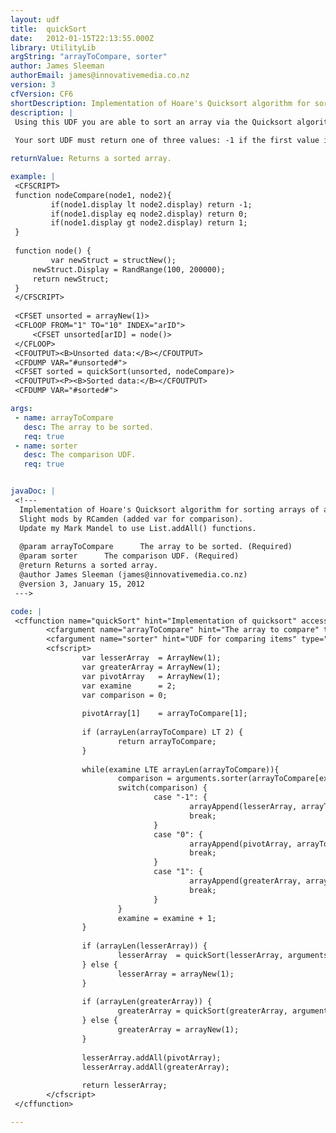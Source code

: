 ```yaml
---
layout: udf
title:  quickSort
date:   2012-01-15T22:13:55.000Z
library: UtilityLib
argString: "arrayToCompare, sorter"
author: James Sleeman
authorEmail: james@innovativemedia.co.nz
version: 3
cfVersion: CF6
shortDescription: Implementation of Hoare's Quicksort algorithm for sorting arrays of arbitrary items.
description: |
 Using this UDF you are able to sort an array via the Quicksort algorithm using your own comparison function to enable you to sort arrays of anything (simple variables, structs, arrays, dates...).
 
 Your sort UDF must return one of three values: -1 if the first value is less than the second. 0 if the values are equal. 1 if the first value is greater than the second.

returnValue: Returns a sorted array.

example: |
 <CFSCRIPT>
 function nodeCompare(node1, node2){
         if(node1.display lt node2.display) return -1;
         if(node1.display eq node2.display) return 0;
         if(node1.display gt node2.display) return 1;
 }
 
 function node() {
         var newStruct = structNew();
     newStruct.Display = RandRange(100, 200000);
     return newStruct;
 }
 </CFSCRIPT>
 
 <CFSET unsorted = arrayNew(1)>
 <CFLOOP FROM="1" TO="10" INDEX="arID">
     <CFSET unsorted[arID] = node()>
 </CFLOOP>
 <CFOUTPUT><B>Unsorted data:</B></CFOUTPUT>
 <CFDUMP VAR="#unsorted#">
 <CFSET sorted = quickSort(unsorted, nodeCompare)>
 <CFOUTPUT><P><B>Sorted data:</B></CFOUTPUT>
 <CFDUMP VAR="#sorted#">

args:
 - name: arrayToCompare
   desc: The array to be sorted.
   req: true
 - name: sorter
   desc: The comparison UDF.
   req: true


javaDoc: |
 <!---
  Implementation of Hoare's Quicksort algorithm for sorting arrays of arbitrary items.
  Slight mods by RCamden (added var for comparison).
  Update my Mark Mandel to use List.addAll() functions.
  
  @param arrayToCompare      The array to be sorted. (Required)
  @param sorter      The comparison UDF. (Required)
  @return Returns a sorted array. 
  @author James Sleeman (james@innovativemedia.co.nz) 
  @version 3, January 15, 2012 
 --->

code: |
 <cffunction name="quickSort" hint="Implementation of quicksort" access="public" returntype="array" output="false">
        <cfargument name="arrayToCompare" hint="The array to compare" type="array" required="Yes">
        <cfargument name="sorter" hint="UDF for comparing items" type="any" required="Yes">
        <cfscript>
                var lesserArray  = ArrayNew(1);
                var greaterArray = ArrayNew(1);
                var pivotArray   = ArrayNew(1);
                var examine      = 2;
                var comparison = 0;
 
                pivotArray[1]    = arrayToCompare[1];
 
                if (arrayLen(arrayToCompare) LT 2) {
                        return arrayToCompare;
                }
 
                while(examine LTE arrayLen(arrayToCompare)){
                        comparison = arguments.sorter(arrayToCompare[examine], pivotArray[1]);
                        switch(comparison) {
                                case "-1": {
                                        arrayAppend(lesserArray, arrayToCompare[examine]);
                                        break;
                                }
                                case "0": {
                                        arrayAppend(pivotArray, arrayToCompare[examine]);
                                        break;
                                }
                                case "1": {
                                        arrayAppend(greaterArray, arrayToCompare[examine]);
                                        break;
                                }
                        }
                        examine = examine + 1;
                }
 
                if (arrayLen(lesserArray)) {
                        lesserArray  = quickSort(lesserArray, arguments.sorter);
                } else {
                        lesserArray = arrayNew(1);
                }
 
                if (arrayLen(greaterArray)) {
                        greaterArray = quickSort(greaterArray, arguments.sorter);
                } else {
                        greaterArray = arrayNew(1);
                }
 
                lesserArray.addAll(pivotArray);
                lesserArray.addAll(greaterArray);
 
                return lesserArray;
        </cfscript>
 </cffunction>

---
```


